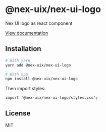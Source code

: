 # @nex-uix/nex-ui-logo

Nex UI logo as react component

[View documentation](https://nex-ui.dev/)

## Installation

```bash
# With yarn
yarn add @nex-uix/nex-ui-logo

# With npm
npm install @nex-uix/nex-ui-logo
```

Then import styles:

```tsx
import '@nex-uix/nex-ui-logo/styles.css';
```

## License

MIT
